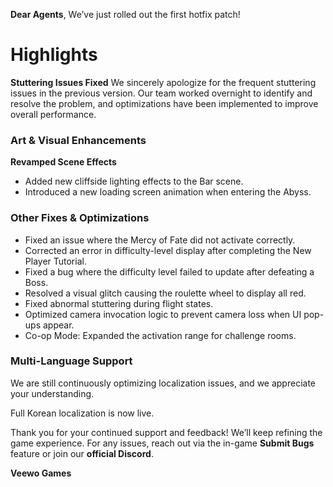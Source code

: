 **Dear Agents**,
We’ve just rolled out the first hotfix patch!

# **Highlights**

**Stuttering Issues Fixed**
We sincerely apologize for the frequent stuttering issues in the previous version. Our team worked overnight to identify and resolve the problem, and optimizations have been implemented to improve overall performance.

### **Art & Visual Enhancements**

**Revamped Scene Effects**

* Added new cliffside lighting effects to the Bar scene.
* Introduced a new loading screen animation when entering the Abyss.
### **Other Fixes & Optimizations**

* Fixed an issue where the Mercy of Fate did not activate correctly.
* Corrected an error in difficulty-level display after completing the New Player Tutorial.
* Fixed a bug where the difficulty level failed to update after defeating a Boss.
* Resolved a visual glitch causing the roulette wheel to display all red.
* Fixed abnormal stuttering during flight states.
* Optimized camera invocation logic to prevent camera loss when UI pop-ups appear.
* Co-op Mode: Expanded the activation range for challenge rooms.
### **Multi-Language Support**

We are still continuously optimizing localization issues, and we appreciate your understanding.

Full Korean localization is now live.

Thank you for your continued support and feedback! We’ll keep refining the game experience. For any issues, reach out via the in-game **Submit Bugs** feature or join our **official Discord**.

**Veewo Games**

